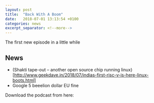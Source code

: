 ```yaml
---
layout: post
title:  "Back With A Boom"
date:   2018-07-01 13:13:54 +0100
categories: news
excerpt_separator: <!--more-->
---
```

The first new episode in a little while

<!--more-->

## News
* (Shakti tape-out – another open source chip running linux) [http://www.geekdave.in/2018/07/indias-first-risc-v-is-here-linux-boots.html]
* Google 5 beeelion dollar EU fine


Download the podcast from here:
